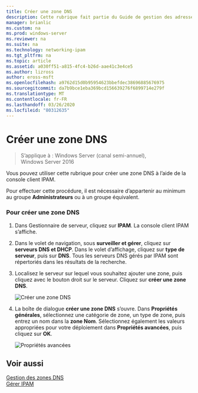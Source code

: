 ```yaml
---
title: Créer une zone DNS
description: Cette rubrique fait partie du Guide de gestion des adresses IP (IPAM) de Windows Server 2016.
manager: brianlic
ms.custom: na
ms.prod: windows-server
ms.reviewer: na
ms.suite: na
ms.technology: networking-ipam
ms.tgt_pltfrm: na
ms.topic: article
ms.assetid: a030ff51-a815-4fc4-b26d-aae41c3e4ce5
ms.author: lizross
author: eross-msft
ms.openlocfilehash: a9762d15d0b95954623bbefdec38696885676975
ms.sourcegitcommit: da7b9bce1eba369bcd156639276f6899714e279f
ms.translationtype: MT
ms.contentlocale: fr-FR
ms.lasthandoff: 03/26/2020
ms.locfileid: "80312635"
---
```

# <a name="create-a-dns-zone"></a>Créer une zone DNS

>S’applique à : Windows Server (canal semi-annuel), Windows Server 2016

Vous pouvez utiliser cette rubrique pour créer une zone DNS à l’aide de la console client IPAM.  
  
Pour effectuer cette procédure, il est nécessaire d’appartenir au minimum au groupe **Administrateurs** ou à un groupe équivalent.  
  
### <a name="to-create-a-dns-zone"></a>Pour créer une zone DNS  
  
1.  Dans Gestionnaire de serveur, cliquez sur **IPAM**. La console client IPAM s’affiche.  
  
2.  Dans le volet de navigation, sous **surveiller et gérer**, cliquez sur **serveurs DNS et DHCP**. Dans le volet d’affichage, cliquez sur **type de serveur**, puis sur **DNS**. Tous les serveurs DNS gérés par IPAM sont répertoriés dans les résultats de la recherche.  
  
3.  Localisez le serveur sur lequel vous souhaitez ajouter une zone, puis cliquez avec le bouton droit sur le serveur.  Cliquez sur **créer une zone DNS**.  
  
    ![Créer une zone DNS](../../media/Create-a-DNS-Zone/ipam_CreateDNSZone_01a.jpg)  
  
4.  La boîte de dialogue **créer une zone DNS** s’ouvre. Dans **Propriétés générales**, sélectionnez une catégorie de zone, un type de zone, puis entrez un nom dans la **zone Nom**. Sélectionnez également les valeurs appropriées pour votre déploiement dans **Propriétés avancées**, puis cliquez sur **OK**.  
  
    ![Propriétés avancées](../../media/Create-a-DNS-Zone/ipam_CreateDNSZone_02a.jpg)  
  
## <a name="see-also"></a>Voir aussi  
[Gestion des zones DNS](DNS-Zone-Management.md)  
[Gérer IPAM](Manage-IPAM.md)  
  


